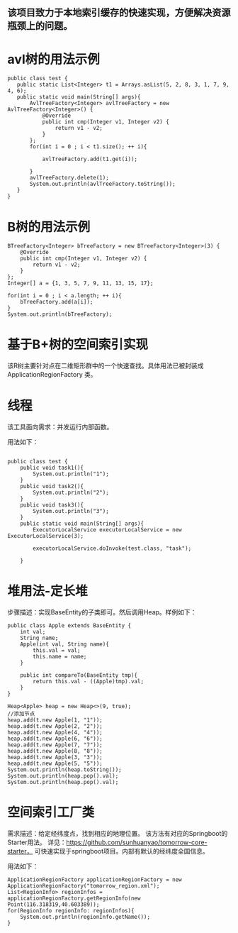 该项目致力于本地索引缓存的快速实现，方便解决资源瓶颈上的问题。
--

# avl树的用法示例
```$xslt
public class test {
   public static List<Integer> t1 = Arrays.asList(5, 2, 8, 3, 1, 7, 9, 4, 6);
   public static void main(String[] args){
       AvlTreeFactory<Integer> avlTreeFactory = new AvlTreeFactory<Integer>() {
           @Override
           public int cmp(Integer v1, Integer v2) {
               return v1 - v2;
           }
       };
       for(int i = 0 ; i < t1.size(); ++ i){

           avlTreeFactory.add(t1.get(i));

       }
       avlTreeFactory.delete(1);
       System.out.println(avlTreeFactory.toString());
   }
}
```

# B树的用法示例
```$xslt
BTreeFactory<Integer> bTreeFactory = new BTreeFactory<Integer>(3) {
    @Override
    public int cmp(Integer v1, Integer v2) {
        return v1 - v2;
    }
};
Integer[] a = {1, 3, 5, 7, 9, 11, 13, 15, 17};

for(int i = 0 ; i < a.length; ++ i){
    bTreeFactory.add(a[i]);
}
System.out.println(bTreeFactory);
```

# 基于B+树的空间索引实现

该R树主要针对点在二维矩形群中的一个快速查找。具体用法已被封装成ApplicationRegionFactory
类。

# 线程

该工具面向需求：并发运行内部函数。

用法如下：

```

public class test {
    public void task1(){
        System.out.println("1");
    }
    public void task2(){
        System.out.println("2");
    }
    public void task3(){
        System.out.println("3");
    }
    public static void main(String[] args){
        ExecutorLocalService executorLocalService = new ExecutorLocalService(3);
        
        executorLocalService.doInvoke(test.class, "task");

    }
```

# 堆用法-定长堆

步骤描述：实现BaseEntity的子类即可。然后调用Heap。样例如下：

```
public class Apple extends BaseEntity {
    int val;
    String name;
    Apple(int val, String name){
        this.val = val;
        this.name = name;
    }

    public int compareTo(BaseEntity tmp){
        return this.val - ((Apple)tmp).val;
    }
}

Heap<Apple> heap = new Heap<>(9, true);
//添加节点
heap.add(t.new Apple(1, "1"));
heap.add(t.new Apple(2, "2"));
heap.add(t.new Apple(4, "4"));
heap.add(t.new Apple(6, "6"));
heap.add(t.new Apple(7, "7"));
heap.add(t.new Apple(8, "8"));
heap.add(t.new Apple(3, "3"));
heap.add(t.new Apple(5, "5"));
System.out.println(heap.toString());
System.out.println(heap.pop().val);
System.out.println(heap.pop().val);
```

# 空间索引工厂类

需求描述：给定经纬度点，找到相应的地理位置。
该方法有对应的Springboot的Starter用法。
详见：https://github.com/sunhuanyao/tomorrow-core-starter，
可快速实现于springboot项目。内部有默认的经纬度全国信息。

用法如下：
```
ApplicationRegionFactory applicationRegionFactory = new ApplicationRegionFactory("tomorrow_region.xml");
List<RegionInfo> regionInfos = applicationRegionFactory.getRegionInfo(new Point(116.318319,40.603389));
for(RegionInfo regionInfo: regionInfos){
    System.out.println(regionInfo.getName());
}

```